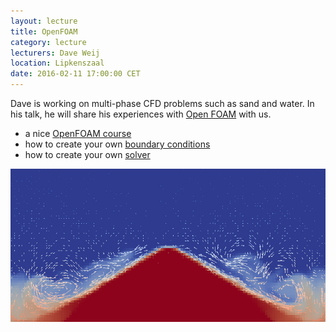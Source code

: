 ```yaml
---
layout: lecture
title: OpenFOAM
category: lecture
lecturers: Dave Weij
location: Lipkenszaal
date: 2016-02-11 17:00:00 CET
---
```


Dave is working on multi-phase CFD problems such as sand and water. In his talk, he will share his experiences with [Open FOAM](http://www.openfoam.com/) with us.

* a nice [OpenFOAM course]
* how to create your own [boundary conditions]
* how to create your own [solver]

![open foam sample](/images/OFexample.png)


[OpenFOAM course]: http://www.tfd.chalmers.se/~hani/kurser/OS_CFD/
[boundary conditions]: http://www.tfd.chalmers.se/~hani/kurser/OS_CFD_2015/implementTurbulenceModel.pdf
[solver]: http://www.tfd.chalmers.se/~hani/kurser/OS_CFD_2015/implementApplication.pdf
